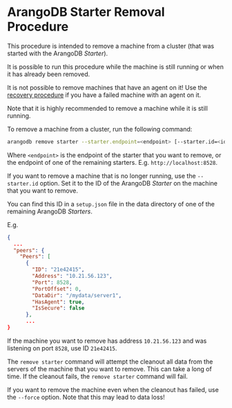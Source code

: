# ArangoDB Starter Removal Procedure

This procedure is intended to remove a machine from a cluster
(that was started with the ArangoDB _Starter_).

It is possible to run this procedure while the machine is still running
or when it has already been removed.

It is not possible to remove machines that have an agent on it!
Use the [recovery procedure](./Recovery.md) if you have a failed machine
with an agent on it.

Note that it is highly recommended to remove a machine while it is still running.

To remove a machine from a cluster, run the following command:

```bash
arangodb remove starter --starter.endpoint=<endpoint> [--starter.id=<id>] [--force]
```

Where `<endpoint>` is the endpoint of the starter that you want to remove,
or the endpoint of one of the remaining starters. E.g. `http://localhost:8528`.

If you want to remove a machine that is no longer running, use the `--starter.id`
option. Set it to the ID of the ArangoDB _Starter_ on the machine that you want to remove.

You can find this ID in a `setup.json` file in the data directory of one of
the remaining ArangoDB _Starters_.

E.g.
```json
{
  ...
  "peers": {
    "Peers": [
      {
        "ID": "21e42415",
        "Address": "10.21.56.123",
        "Port": 8528,
        "PortOffset": 0,
        "DataDir": "/mydata/server1",
        "HasAgent": true,
        "IsSecure": false
      },
      ...
}
```

If the machine you want to remove has address `10.21.56.123` and was listening
on port `8528`, use ID `21e42415`.

The `remove starter` command will attempt the cleanout all data from the servers
of the machine that you want to remove.
This can take a long of time.
If the cleanout fails, the `remove starter` command will fail.

If you want to remove the machine even when the cleanout has failed, use
the `--force` option.
Note that this may lead to data loss!

